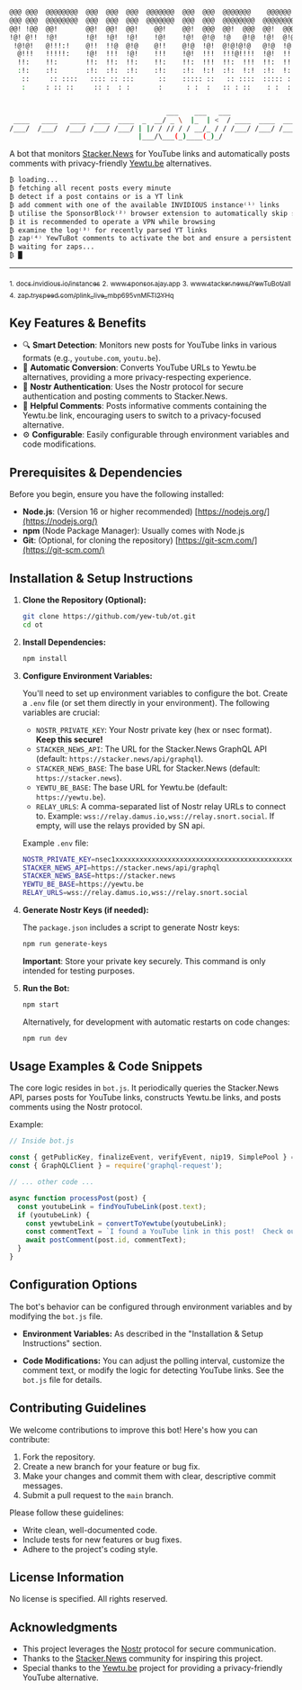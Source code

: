 ```bash                                                                                  
@@@ @@@  @@@@@@@@  @@@  @@@  @@@  @@@@@@@  @@@  @@@  @@@@@@@    @@@@@@   @@@@@@@  
@@@ @@@  @@@@@@@@  @@@  @@@  @@@  @@@@@@@  @@@  @@@  @@@@@@@@  @@@@@@@@  @@@@@@@  
@@! !@@  @@!       @@!  @@!  @@!    @@!    @@!  @@@  @@!  @@@  @@!  @@@    @@!    
!@! @!!  !@!       !@!  !@!  !@!    !@!    !@!  @!@  !@   @!@  !@!  @!@    !@!    
 !@!@!   @!!!:!    @!!  !!@  @!@    @!!    @!@  !@!  @!@!@!@   @!@  !@!    @!!    
  @!!!   !!!!!:    !@!  !!!  !@!    !!!    !@!  !!!  !!!@!!!!  !@!  !!!    !!!    
  !!:    !!:       !!:  !!:  !!:    !!:    !!:  !!!  !!:  !!!  !!:  !!!    !!:    
  :!:    :!:       :!:  :!:  :!:    :!:    :!:  !:!  :!:  !:!  :!:  !:!    :!:    
   ::     :: ::::   :::: :: :::      ::    ::::: ::   :: ::::  ::::: ::     ::    
   :     : :: ::     :: :  : :       :      : :  :   :: : ::    : :  :      :


                                       ___    ___   ___                 
 ____   ____   ____  ____  ____  _  __/ _ \  |_  | <  / ____  ____  ____  ____  ____
/___/  /___/  /___/ /___/ /___/ | |/ / // / / __/_ / / /___/ /___/ /___/ /___/ /___/
                                |___/\___(_)____(_)_/

```
                  
A bot that monitors [Stacker.News](https://stacker.news/r/YewTuBot) for YouTube links and automatically posts comments with privacy-friendly [Yewtu.be](https://yewtu.be) alternatives.

```bash
₿ loading... 
₿ fetching all recent posts every minute
₿ detect if a post contains or is a YT link
₿ add comment with one of the available INVIDIOUS instance⁽¹⁾ links
₿ utilise the SponsorBlock⁽²⁾ browser extension to automatically skip sponsor segments in YT videos
₿ it is recommended to operate a VPN while browsing
₿ examine the log⁽³⁾ for recently parsed YT links
₿ zap⁽⁴⁾ YewTuBot comments to activate the bot and ensure a persistent service
₿ waiting for zaps...
₿ █


```
- - -

<sub>1.</sub> [<sub>docs.invidious.io/instances</sub>](https://docs.invidious.io/instances/)
<sub>2.</sub> [<sub>www.sponsor.ajay.app</sub>](https://sponsor.ajay.app)
<sub>3.</sub> [<sub>www.stacker.news/YewTuBot/all</sub>](https://stacker.news/YewTuBot/all/r/YewTuBot)
<sub>4.</sub> [<sub>zap.tryspeed.com/plink_live_mbp695vnMFTI2YHq</sub>](https://buy.tryspeed.com/plink_live_mbp695vnMFTI2YHq)


## Key Features & Benefits

-   🔍 **Smart Detection**: Monitors new posts for YouTube links in various formats (e.g., `youtube.com`, `youtu.be`).
-   🔄 **Automatic Conversion**: Converts YouTube URLs to Yewtu.be alternatives, providing a more privacy-respecting experience.
-   🔐 **Nostr Authentication**: Uses the Nostr protocol for secure authentication and posting comments to Stacker.News.
-   💬 **Helpful Comments**: Posts informative comments containing the Yewtu.be link, encouraging users to switch to a privacy-focused alternative.
-   ⚙️ **Configurable**:  Easily configurable through environment variables and code modifications.

## Prerequisites & Dependencies

Before you begin, ensure you have the following installed:

-   **Node.js**:  (Version 16 or higher recommended)  [https://nodejs.org/](https://nodejs.org/)
-   **npm** (Node Package Manager): Usually comes with Node.js
-   **Git**:  (Optional, for cloning the repository) [https://git-scm.com/](https://git-scm.com/)

## Installation & Setup Instructions

1.  **Clone the Repository (Optional):**

    ```bash
    git clone https://github.com/yew-tub/ot.git
    cd ot
    ```

2.  **Install Dependencies:**

    ```bash
    npm install
    ```

3.  **Configure Environment Variables:**

    You'll need to set up environment variables to configure the bot.  Create a `.env` file (or set them directly in your environment). The following variables are crucial:

    -   `NOSTR_PRIVATE_KEY`: Your Nostr private key (hex or nsec format).  **Keep this secure!**
    -   `STACKER_NEWS_API`:  The URL for the Stacker.News GraphQL API (default: `https://stacker.news/api/graphql`).
    -   `STACKER_NEWS_BASE`: The base URL for Stacker.News (default: `https://stacker.news`).
    -   `YEWTU_BE_BASE`: The base URL for Yewtu.be (default: `https://yewtu.be`).
    -   `RELAY_URLS`: A comma-separated list of Nostr relay URLs to connect to. Example: `wss://relay.damus.io,wss://relay.snort.social`. If empty, will use the relays provided by SN api.

    Example `.env` file:

    ```bash
    NOSTR_PRIVATE_KEY=nsec1xxxxxxxxxxxxxxxxxxxxxxxxxxxxxxxxxxxxxxxxxxxxxxxxxxxxxxxxxxxxxxxxx
    STACKER_NEWS_API=https://stacker.news/api/graphql
    STACKER_NEWS_BASE=https://stacker.news
    YEWTU_BE_BASE=https://yewtu.be
    RELAY_URLS=wss://relay.damus.io,wss://relay.snort.social
    ```

4.  **Generate Nostr Keys (if needed):**

    The `package.json` includes a script to generate Nostr keys:

    ```bash
    npm run generate-keys
    ```

    **Important**: Store your private key securely. This command is only intended for testing purposes.

5.  **Run the Bot:**

    ```bash
    npm start
    ```

    Alternatively, for development with automatic restarts on code changes:

    ```bash
    npm run dev
    ```

## Usage Examples & Code Snippets

The core logic resides in `bot.js`.  It periodically queries the Stacker.News API, parses posts for YouTube links, constructs Yewtu.be links, and posts comments using the Nostr protocol.

Example:

```javascript
// Inside bot.js

const { getPublicKey, finalizeEvent, verifyEvent, nip19, SimplePool } = require('nostr-tools');
const { GraphQLClient } = require('graphql-request');

// ... other code ...

async function processPost(post) {
  const youtubeLink = findYouTubeLink(post.text);
  if (youtubeLink) {
    const yewtubeLink = convertToYewtube(youtubeLink);
    const commentText = `I found a YouTube link in this post!  Check out the privacy-friendly Yewtu.be alternative: ${yewtubeLink}`;
    await postComment(post.id, commentText);
  }
}
```

## Configuration Options

The bot's behavior can be configured through environment variables and by modifying the `bot.js` file.

-   **Environment Variables:**  As described in the "Installation & Setup Instructions" section.

-   **Code Modifications:** You can adjust the polling interval, customize the comment text, or modify the logic for detecting YouTube links.  See the `bot.js` file for details.

## Contributing Guidelines

We welcome contributions to improve this bot!  Here's how you can contribute:

1.  Fork the repository.
2.  Create a new branch for your feature or bug fix.
3.  Make your changes and commit them with clear, descriptive commit messages.
4.  Submit a pull request to the `main` branch.

Please follow these guidelines:

-   Write clean, well-documented code.
-   Include tests for new features or bug fixes.
-   Adhere to the project's coding style.

## License Information

No license is specified. All rights reserved.

## Acknowledgments

-   This project leverages the [Nostr](https://nostr.com/) protocol for secure communication.
-   Thanks to the [Stacker.News](https://stacker.news/r/YewTuBot) community for inspiring this project.
-   Special thanks to the [Yewtu.be](https://yewtu.be) project for providing a privacy-friendly YouTube alternative.
